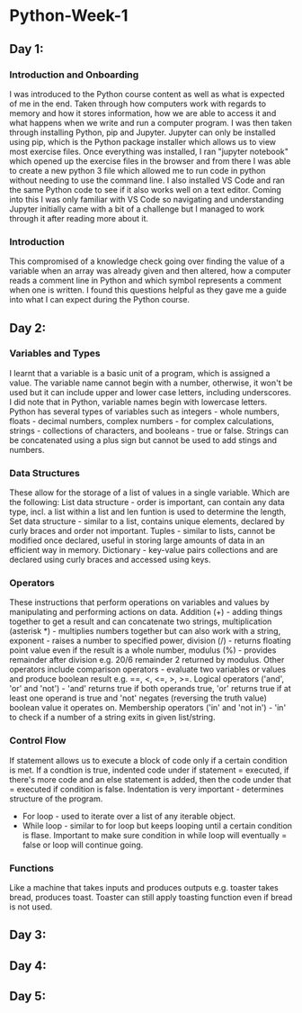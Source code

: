 # Python-Week-1

## Day 1:
### Introduction and Onboarding
I was introduced to the Python course content as well as what is expected of me in the end. Taken through how computers work with regards to memory and how it stores information, how we are able to access it and what happens when we write and run a computer program. I was then taken through installing Python, pip and Jupyter. Jupyter can only be installed using pip, which is the Python package installer which allows us to view most exercise files. Once everything was installed, I ran "jupyter notebook" which opened up the exercise files in the browser and from there I was able to create a new python 3 file which allowed me to run code in python without needing to use the command line. I also installed VS Code and ran the same Python code to see if it also works well on a text editor. Coming into this I was only familiar with VS Code so navigating and understanding Jupyter initially came with a bit of a challenge but I managed to work through it after reading more about it.

### Introduction
This compromised of a knowledge check going over finding the value of a variable when an array was already given and then altered, how a computer reads a comment line in Python and which symbol represents a comment when one is written. I found this questions helpful as they gave me a guide into what I can expect during the Python course. 

## Day 2:
### Variables and Types
I learnt that a variable is a basic unit of a program, which is assigned a value. The variable name cannot begin with a number, otherwise, it won't be used but it can include upper and lower case letters, including underscores. I did note that in Python, variable names begin with lowercase letters. Python has several types of variables such as integers - whole numbers, floats - decimal numbers, complex numbers - for complex calculations, strings - collections of characters, and booleans - true or false. Strings can be concatenated using a plus sign but cannot be used to add stings and numbers.

### Data Structures
These allow for the storage of a list of values in a single variable. Which are the following: List data structure - order is important, can contain any data type, incl. a list within a list and len funtion is used to determine the length, Set data structure - similar to a list, contains unique elements, declared by curly braces and order not important. Tuples - similar to lists, cannot be modified once declared, useful in storing large amounts of data in an efficient way in memory. Dictionary - key-value pairs collections and are declared using curly braces and accessed using keys.

### Operators
These instructions that perform operations on variables and values by manipulating and performing actions on data. Addition (+) - adding things together to get a result and can concatenate two strings, multiplication (asterisk *) - multiplies numbers together but can also work with a string, exponent - raises a number to specified power, division (/) - returns floating point value even if the result is a whole number, modulus (%) - provides remainder after division e.g. 20/6 remainder 2 returned by modulus.
Other operators include comparison operators - evaluate two variables or values and produce boolean result e.g. ==, <, <=, >, >=. Logical operators ('and', 'or' and 'not') - 'and' returns true if both operands true, 'or' returns true if at least one operand is true and 'not' negates (reversing the truth value) boolean value it operates on. Membership operators ('in' and 'not in') - 'in' to check if a number of a string exits in given list/string.

### Control Flow
If statement allows us to execute a block of code only if a certain condition is met. If a condtion is true, indented code under if statement =  executed, if there's more code and an else statement is added, then the code under that = executed if condition is false. Indentation is very important - determines structure of the program.
- For loop - used to iterate over a list of any iterable object.
- While loop - similar to for loop but keeps looping until a certain condition is flase. Important to make sure condition in while loop will eventually = false or loop will continue going.

### Functions
Like a machine that takes inputs and produces outputs e.g. toaster takes bread, produces toast. Toaster can still apply toasting function even if bread is not used.




## Day 3:

## Day 4:

## Day 5:
